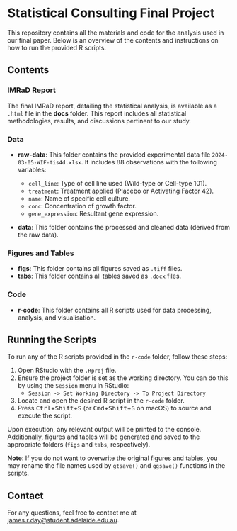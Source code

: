 # Statistical Consulting Final Project

This repository contains all the materials and code for the analysis used in our final paper. Below is an overview of the contents and instructions on how to run the provided R scripts.

## Contents

### IMRaD Report
The final IMRaD report, detailing the statistical analysis, is available as a `.html` file in the **docs** folder. This report includes all statistical methodologies, results, and discussions pertinent to our study.

### Data
- **raw-data**: This folder contains the provided experimental data file `2024-03-05-WIF-tis4d.xlsx`. It includes 88 observations with the following variables:
  - `cell_line`: Type of cell line used (Wild-type or Cell-type 101).
  - `treatment`: Treatment applied (Placebo or Activating Factor 42).
  - `name`: Name of specific cell culture.
  - `conc`: Concentration of growth factor.
  - `gene_expression`: Resultant gene expression.

- **data**: This folder contains the processed and cleaned data (derived from the raw data).

### Figures and Tables
- **figs**: This folder contains all figures saved as `.tiff` files.
- **tabs**: This folder contains all tables saved as `.docx` files.

### Code
- **r-code**: This folder contains all R scripts used for data processing, analysis, and visualisation.

## Running the Scripts

To run any of the R scripts provided in the `r-code` folder, follow these steps:

1. Open RStudio with the `.Rproj` file.
2. Ensure the project folder is set as the working directory. You can do this by using the `Session` menu in RStudio:
   - `Session -> Set Working Directory -> To Project Directory`
3. Locate and open the desired R script in the `r-code` folder.
4. Press <kbd>Ctrl</kbd>+<kbd>Shift</kbd>+<kbd>S</kbd> (or <kbd>Cmd</kbd>+<kbd>Shift</kbd>+<kbd>S</kbd> on macOS) to source and execute the script.

Upon execution, any relevant output will be printed to the console. Additionally, figures and tables will be generated and saved to the appropriate folders (`figs` and `tabs`, respectively). 

**Note**: If you do not want to overwrite the original figures and tables, you may rename the file names used by `gtsave()` and `ggsave()` functions in the scripts.

## Contact

For any questions, feel free to contact me at james.r.day@student.adelaide.edu.au.
